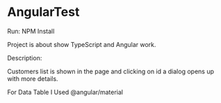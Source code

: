 # AngularTest

Run: NPM Install

Project is about show TypeScript and Angular work.

Description:  

Customers list is shown in the page and clicking on id a dialog opens up with more details.

For Data Table I Used @angular/material